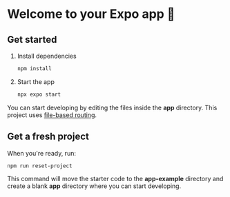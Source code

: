 # Welcome to your Expo app 👋

## Get started

1. Install dependencies

   ```bash
   npm install
   ```

2. Start the app

   ```bash
   npx expo start
   ```


You can start developing by editing the files inside the **app** directory. This project uses [file-based routing](https://docs.expo.dev/router/introduction).

## Get a fresh project

When you're ready, run:

```bash
npm run reset-project
```

This command will move the starter code to the **app-example** directory and create a blank **app** directory where you can start developing.

